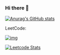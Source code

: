 ### Hi there 👋

[![Anurag's GitHub stats](https://github-readme-stats.vercel.app/api?username=Mael-zys&count_private=true&cache=0)](https://github.com/Mael-zys/yangsong-github-readme-stats)

LeetCode:

[![img](http://fc.dianhsu.top/lc?user=mael-zys-2&loc=cn&req=rating&cache=0)](https://leetcode.cn/mael-zys-2)

[![Leetcode Stats](https://leetcard.jacoblin.cool/mael-zys-2?site=cn&cache=0)](https://leetcode.cn/mael-zys-2)

<!--
**Mael-zys/Mael-zys** is a ✨ _special_ ✨ repository because its `README.md` (this file) appears on your GitHub profile.

Here are some ideas to get you started:




- 🔭 I’m currently working on ...
- 🌱 I’m currently learning ...
- 👯 I’m looking to collaborate on ...
- 🤔 I’m looking for help with ...
- 💬 Ask me about ...
- 📫 How to reach me: ...
- 😄 Pronouns: ...
- ⚡ Fun fact: ...
-->
